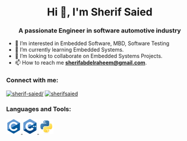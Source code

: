 <h1 align="center">Hi 👋, I'm Sherif Saied</h1>
<h3 align="center">A passionate Engineer in software automotive industry</h3>

- 👀 I’m interested in Embedded Software, MBD, Software Testing  
- 🌱 I’m currently learning Embedded Systems.
- 💞️ I’m looking to collaborate on Embedded Systems Projects.
- 📫 How to reach me **sherifabdelraheem@gmail.com**.

<h3 align="left">Connect with me:</h3>
<p align="left">
<a href="https://www.linkedin.com/in/sherif-ahmedd/" target="blank"><img align="center" src="https://raw.githubusercontent.com/rahuldkjain/github-profile-readme-generator/master/src/images/icons/Social/linked-in-alt.svg" alt="sherif-saied/" height="30" width="40" /></a>
<a href="https://www.hackerrank.com/sherifsaied" target="blank"><img align="center" src="https://raw.githubusercontent.com/rahuldkjain/github-profile-readme-generator/master/src/images/icons/Social/hackerrank.svg" alt="sherifsaied" height="30" width="40" /></a>
</p>
<h3 align="left">Languages and Tools:</h3>
<p align="left"> <a href="https://www.cprogramming.com/" target="_blank" rel="noreferrer"> <img src="https://raw.githubusercontent.com/devicons/devicon/master/icons/c/c-original.svg" alt="c" width="40" height="40"/> </a> <a href="https://www.w3schools.com/cpp/" target="_blank" rel="noreferrer"> <img src="https://raw.githubusercontent.com/devicons/devicon/master/icons/cplusplus/cplusplus-original.svg" alt="cplusplus" width="40" height="40"/> </a> <a href="https://www.python.org" target="_blank" rel="noreferrer"> <img src="https://raw.githubusercontent.com/devicons/devicon/master/icons/python/python-original.svg" alt="python" width="40" height="40"/> </a> </p>

<!---
SherifSaied/SherifSaied is a ✨ special ✨ repository because its `README.md` (this file) appears on your GitHub profile.
You can click the Preview link to take a look at your changes.
--->
